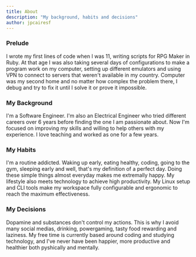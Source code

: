```yaml
---
title: About
description: "My background, habits and decisions"
author: jpcairesf
---
```


### Prelude

I wrote my first lines of code when I was 11, writing scripts for RPG Maker in Ruby. At that age I was also taking several days of configurations to make a program work on my computer, setting up different emulators and using VPN to connect to servers that weren't available in my country. Computer was my second home and no matter how complex the problem there, I debug and try to fix it until I solve it or prove it impossible.

### My Background

I'm a Software Engineer. I'm also an Electrical Engineer who tried different careers over 6 years before finding the one I am passionate about. Now I'm focused on improving my skills and willing to help others with my experience. I love teaching and worked as one for a few years.

### My Habits

I'm a routine addicted. Waking up early, eating healthy, coding, going to the gym, sleeping early and well, that's my definition of a perfect day. Doing these simple things almost everyday makes me extremally happy. My lifestyle also meets technology to achieve high productivity. My Linux setup and CLI tools make my workspace fully configurable and ergonomic to reach the maximum effectiveness.

### My Decisions

Dopamine and substances don't control my actions. This is why I avoid many social medias, drinking, powergaming, tasty food rewarding and laziness. My free time is currently based around coding and studying technology, and I've never have been happier, more productive and healthier both pyshically and mentally.
